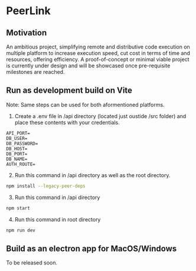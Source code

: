 # PeerLink

## Motivation
An ambitious project, simplifying remote and distributive code execution on multiple platform to increase execution speed, cut cost in terms of time and resources, offering efficiency. A proof-of-concept or minimal viable project is currently under design and will be showcased once pre-requisite milestones are reached.

## Run as development build on Vite
Note: Same steps can be used for both aformentioned platforms.

1. Create a .env file in /api directory (located just oustide /src folder) and place these contents with your credentials.
```
API_PORT=
DB_USER=
DB_PASSWORD=
DB_HOST=
DB_PORT=
DB_NAME=
AUTH_ROUTE=
```

2. Run this command in /api directory as well as the root directory.
```bash
npm install --legacy-peer-deps 
```

3. Run this command in /api directory
```bash
npm start
```

4. Run this command in root directory
```bash
npm run dev
```

## Build as an electron app for MacOS/Windows
To be released soon.
